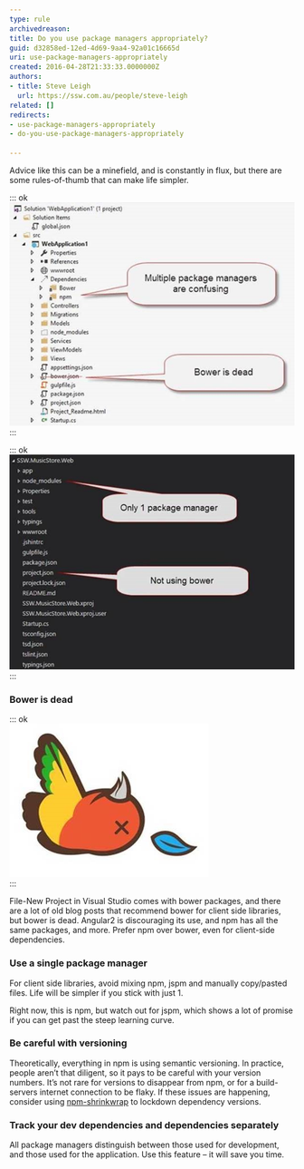 ```yaml
---
type: rule
archivedreason: 
title: Do you use package managers appropriately?
guid: d32858ed-12ed-4d69-9aa4-92a01c16665d
uri: use-package-managers-appropriately
created: 2016-04-28T21:33:33.0000000Z
authors:
- title: Steve Leigh
  url: https://ssw.com.au/people/steve-leigh
related: []
redirects:
- use-package-managers-appropriately
- do-you-use-package-managers-appropriately

---
```


Advice like this can be a minefield, and is constantly in flux, but there are some rules-of-thumb that can make life simpler.

<!--endintro-->


::: ok  
![Figure: Default ASP.NET Core project is package management done wrong](package1.jpg)  
:::


::: ok  
![Figure: Project using good package management](package2.jpg)  
:::

### Bower is dead


::: ok  
![Figure: Bower is dead](package3.jpg)  
:::

File-New Project in Visual Studio comes with bower packages, and there are a lot of old blog posts that  recommend bower for client side libraries, but bower is dead. Angular2 is discouraging its use, and npm has all the same packages, and more. Prefer npm over bower, even for client-side dependencies.

### Use a single package manager

For client side libraries, avoid mixing npm, jspm and manually copy/pasted files. Life will be simpler if you stick with just 1.

Right now, this is npm, but watch out for jspm, which shows a lot of promise if you can get past the steep learning curve.

### Be careful with versioning

Theoretically, everything in npm is using semantic versioning.  In practice, people aren’t that diligent, so it pays to be careful with your version numbers. It’s not rare for versions to disappear from npm, or for a build-servers internet connection to be flaky.  If these issues are happening, consider using        [npm-shrinkwrap](https://docs.npmjs.com/cli/shrinkwrap) to lockdown dependency versions.

### Track your dev dependencies and dependencies separately

All package managers distinguish between those used for development, and those used for the application.  Use this feature – it will save you time.
